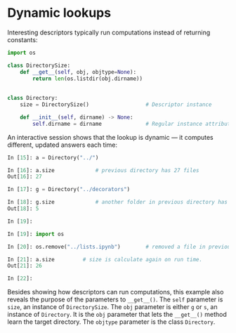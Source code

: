 # Dynamic lookups

Interesting descriptors typically run computations instead of returning constants:

```py
import os 

class DirectorySize:
    def __get__(self, obj, objtype=None):
        return len(os.listdir(obj.dirname))
    
    
class Directory:
    size = DirectorySize()                  # Descriptor instance

    def __init__(self, dirname) -> None:
        self.dirname = dirname              # Regular instance attribute
```


An interactive session shows that the lookup is dynamic — it computes different, updated answers each time:



```py
In [15]: a = Directory("../")

In [16]: a.size             # previous directory has 27 files
Out[16]: 27

In [17]: g = Directory("../decorators")

In [18]: g.size             # another folder in previous directory has 5 file
Out[18]: 5

In [19]: 

In [19]: import os

In [20]: os.remove("../lists.ipynb")        # removed a file in previous directory

In [21]: a.size         # size is calculate again on run time.
Out[21]: 26

In [22]: 
```


Besides showing how descriptors can run computations, this example also reveals the purpose of the parameters to `__get__()`. The `self` parameter is `size`, an instance of `DirectorySize`. The `obj` parameter is either `g` or `s`, an instance of `Directory`. It is the `obj` parameter that lets the `__get__()` method learn the target directory. The `objtype` parameter is the class `Directory`.